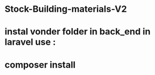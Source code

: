 # Stock-Building-materials-V2
# instal vonder folder in back_end in laravel use :
# composer install
